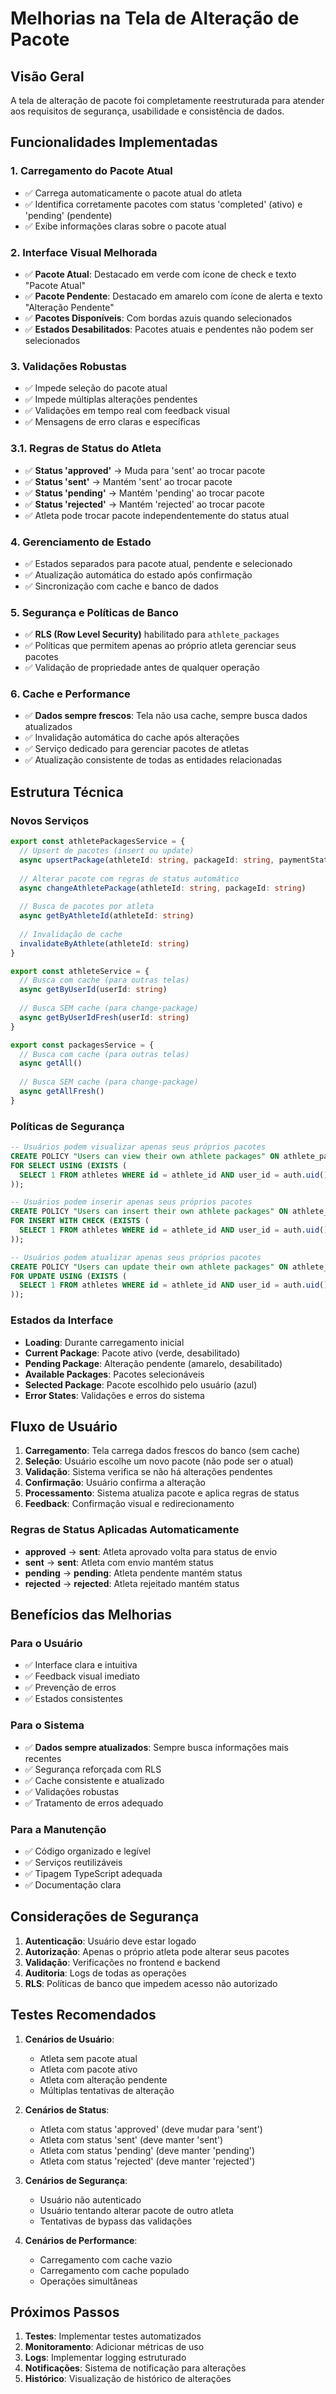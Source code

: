 # Melhorias na Tela de Alteração de Pacote

## Visão Geral
A tela de alteração de pacote foi completamente reestruturada para atender aos requisitos de segurança, usabilidade e consistência de dados.

## Funcionalidades Implementadas

### 1. Carregamento do Pacote Atual
- ✅ Carrega automaticamente o pacote atual do atleta
- ✅ Identifica corretamente pacotes com status 'completed' (ativo) e 'pending' (pendente)
- ✅ Exibe informações claras sobre o pacote atual

### 2. Interface Visual Melhorada
- ✅ **Pacote Atual**: Destacado em verde com ícone de check e texto "Pacote Atual"
- ✅ **Pacote Pendente**: Destacado em amarelo com ícone de alerta e texto "Alteração Pendente"
- ✅ **Pacotes Disponíveis**: Com bordas azuis quando selecionados
- ✅ **Estados Desabilitados**: Pacotes atuais e pendentes não podem ser selecionados

### 3. Validações Robustas
- ✅ Impede seleção do pacote atual
- ✅ Impede múltiplas alterações pendentes
- ✅ Validações em tempo real com feedback visual
- ✅ Mensagens de erro claras e específicas

### 3.1. Regras de Status do Atleta
- ✅ **Status 'approved'** → Muda para 'sent' ao trocar pacote
- ✅ **Status 'sent'** → Mantém 'sent' ao trocar pacote
- ✅ **Status 'pending'** → Mantém 'pending' ao trocar pacote
- ✅ **Status 'rejected'** → Mantém 'rejected' ao trocar pacote
- ✅ Atleta pode trocar pacote independentemente do status atual

### 4. Gerenciamento de Estado
- ✅ Estados separados para pacote atual, pendente e selecionado
- ✅ Atualização automática do estado após confirmação
- ✅ Sincronização com cache e banco de dados

### 5. Segurança e Políticas de Banco
- ✅ **RLS (Row Level Security)** habilitado para `athlete_packages`
- ✅ Políticas que permitem apenas ao próprio atleta gerenciar seus pacotes
- ✅ Validação de propriedade antes de qualquer operação

### 6. Cache e Performance
- ✅ **Dados sempre frescos**: Tela não usa cache, sempre busca dados atualizados
- ✅ Invalidação automática do cache após alterações
- ✅ Serviço dedicado para gerenciar pacotes de atletas
- ✅ Atualização consistente de todas as entidades relacionadas

## Estrutura Técnica

### Novos Serviços
```typescript
export const athletePackagesService = {
  // Upsert de pacotes (insert ou update)
  async upsertPackage(athleteId: string, packageId: string, paymentStatus: string)
  
  // Alterar pacote com regras de status automático
  async changeAthletePackage(athleteId: string, packageId: string)
  
  // Busca de pacotes por atleta
  async getByAthleteId(athleteId: string)
  
  // Invalidação de cache
  invalidateByAthlete(athleteId: string)
}

export const athleteService = {
  // Busca com cache (para outras telas)
  async getByUserId(userId: string)
  
  // Busca SEM cache (para change-package)
  async getByUserIdFresh(userId: string)
}

export const packagesService = {
  // Busca com cache (para outras telas)
  async getAll()
  
  // Busca SEM cache (para change-package)
  async getAllFresh()
}
```

### Políticas de Segurança
```sql
-- Usuários podem visualizar apenas seus próprios pacotes
CREATE POLICY "Users can view their own athlete packages" ON athlete_packages
FOR SELECT USING (EXISTS (
  SELECT 1 FROM athletes WHERE id = athlete_id AND user_id = auth.uid()
));

-- Usuários podem inserir apenas seus próprios pacotes
CREATE POLICY "Users can insert their own athlete packages" ON athlete_packages
FOR INSERT WITH CHECK (EXISTS (
  SELECT 1 FROM athletes WHERE id = athlete_id AND user_id = auth.uid()
));

-- Usuários podem atualizar apenas seus próprios pacotes
CREATE POLICY "Users can update their own athlete packages" ON athlete_packages
FOR UPDATE USING (EXISTS (
  SELECT 1 FROM athletes WHERE id = athlete_id AND user_id = auth.uid()
));
```

### Estados da Interface
- **Loading**: Durante carregamento inicial
- **Current Package**: Pacote ativo (verde, desabilitado)
- **Pending Package**: Alteração pendente (amarelo, desabilitado)
- **Available Packages**: Pacotes selecionáveis
- **Selected Package**: Pacote escolhido pelo usuário (azul)
- **Error States**: Validações e erros do sistema

## Fluxo de Usuário

1. **Carregamento**: Tela carrega dados frescos do banco (sem cache)
2. **Seleção**: Usuário escolhe um novo pacote (não pode ser o atual)
3. **Validação**: Sistema verifica se não há alterações pendentes
4. **Confirmação**: Usuário confirma a alteração
5. **Processamento**: Sistema atualiza pacote e aplica regras de status
6. **Feedback**: Confirmação visual e redirecionamento

### Regras de Status Aplicadas Automaticamente
- **approved** → **sent**: Atleta aprovado volta para status de envio
- **sent** → **sent**: Atleta com envio mantém status
- **pending** → **pending**: Atleta pendente mantém status
- **rejected** → **rejected**: Atleta rejeitado mantém status

## Benefícios das Melhorias

### Para o Usuário
- ✅ Interface clara e intuitiva
- ✅ Feedback visual imediato
- ✅ Prevenção de erros
- ✅ Estados consistentes

### Para o Sistema
- ✅ **Dados sempre atualizados**: Sempre busca informações mais recentes
- ✅ Segurança reforçada com RLS
- ✅ Cache consistente e atualizado
- ✅ Validações robustas
- ✅ Tratamento de erros adequado

### Para a Manutenção
- ✅ Código organizado e legível
- ✅ Serviços reutilizáveis
- ✅ Tipagem TypeScript adequada
- ✅ Documentação clara

## Considerações de Segurança

1. **Autenticação**: Usuário deve estar logado
2. **Autorização**: Apenas o próprio atleta pode alterar seus pacotes
3. **Validação**: Verificações no frontend e backend
4. **Auditoria**: Logs de todas as operações
5. **RLS**: Políticas de banco que impedem acesso não autorizado

## Testes Recomendados

1. **Cenários de Usuário**:
   - Atleta sem pacote atual
   - Atleta com pacote ativo
   - Atleta com alteração pendente
   - Múltiplas tentativas de alteração

2. **Cenários de Status**:
   - Atleta com status 'approved' (deve mudar para 'sent')
   - Atleta com status 'sent' (deve manter 'sent')
   - Atleta com status 'pending' (deve manter 'pending')
   - Atleta com status 'rejected' (deve manter 'rejected')

3. **Cenários de Segurança**:
   - Usuário não autenticado
   - Usuário tentando alterar pacote de outro atleta
   - Tentativas de bypass das validações

4. **Cenários de Performance**:
   - Carregamento com cache vazio
   - Carregamento com cache populado
   - Operações simultâneas

## Próximos Passos

1. **Testes**: Implementar testes automatizados
2. **Monitoramento**: Adicionar métricas de uso
3. **Logs**: Implementar logging estruturado
4. **Notificações**: Sistema de notificação para alterações
5. **Histórico**: Visualização de histórico de alterações
